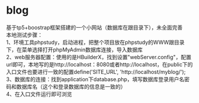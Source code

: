 # blog
基于tp5+boostrap框架搭建的一个小网站（数据库在跟目录下），未全面完善    
本地测试步骤：  
1、环境工具phpstudy，启动进程，把整个项目放在phpstudy的WWW跟目录下，在菜单选择打开phpMyAdmin数据库连接，导入数据库  
2、web服务器配置：使用的是HBuilderX，找到设置"webServer.config"，配置url即可，本地写的是http://localhost：8080或者http://localhost，在public下的入口文件也要进行一致的配置define('SITE_URL', 'http://localhost/myblog/');   
3、数据库的连接：找到application下database.php，填写数据库登录用户名密码和数据库名（这个和登录数据库的信息是一致的）  
4、在入口文件运行即可浏览
